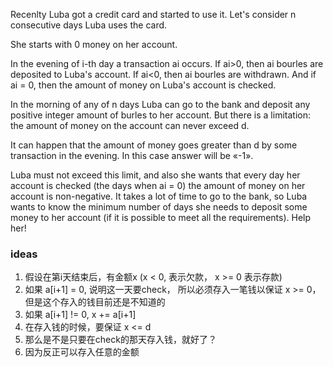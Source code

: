 Recenlty Luba got a credit card and started to use it. Let's consider n consecutive days Luba uses the card.

She starts with 0 money on her account.

In the evening of i-th day a transaction ai occurs. If ai>0, then ai bourles are deposited to Luba's account. If ai<0,
then ai bourles are withdrawn. And if ai = 0, then the amount of money on Luba's account is checked.

In the morning of any of n days Luba can go to the bank and deposit any positive integer amount of burles to her
account. But there is a limitation: the amount of money on the account can never exceed d.

It can happen that the amount of money goes greater than d by some transaction in the evening. In this case answer will
be «-1».

Luba must not exceed this limit, and also she wants that every day her account is checked (the days when ai = 0) the
amount of money on her account is non-negative. It takes a lot of time to go to the bank, so Luba wants to know the
minimum number of days she needs to deposit some money to her account (if it is possible to meet all the requirements).
Help her!

### ideas

1. 假设在第i天结束后，有金额x (x < 0, 表示欠款， x >= 0 表示存款)
2. 如果 a[i+1] = 0, 说明这一天要check， 所以必须存入一笔钱以保证 x >= 0，但是这个存入的钱目前还是不知道的
3. 如果 a[i+1] != 0, x += a[i+1]
4. 在存入钱的时候，要保证 x <= d
5. 那么是不是只要在check的那天存入钱，就好了？
6. 因为反正可以存入任意的金额
